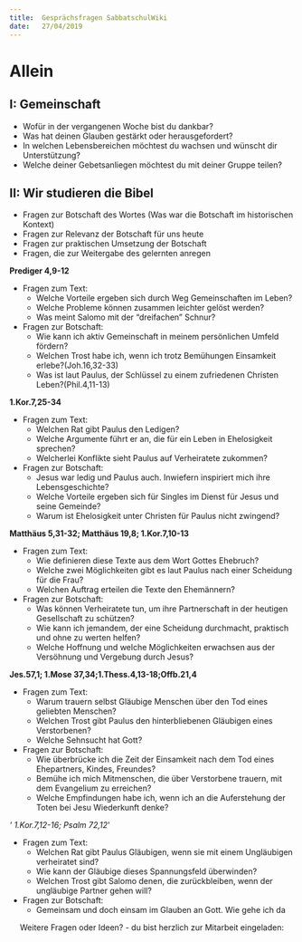 ```yaml
---
title:  Gesprächsfragen SabbatschulWiki
date:   27/04/2019
---
```


Allein
======

I: Gemeinschaft
---------------

-   Wofür in der vergangenen Woche bist du dankbar?
-   Was hat deinen Glauben gestärkt oder herausgefordert?
-   In welchen Lebensbereichen möchtest du wachsen und wünscht dir
    Unterstützung?
-   Welche deiner Gebetsanliegen möchtest du mit deiner Gruppe teilen?

II: Wir studieren die Bibel
---------------------------

-   Fragen zur Botschaft des Wortes (Was war die Botschaft im
    historischen Kontext)
-   Fragen zur Relevanz der Botschaft für uns heute
-   Fragen zur praktischen Umsetzung der Botschaft
-   Fragen, die zur Weitergabe des gelernten anregen

**Prediger 4,9-12**

-   Fragen zum Text:
    -   Welche Vorteile ergeben sich durch Weg Gemeinschaften im Leben?
    -   Welche Probleme können zusammen leichter gelöst werden?
    -   Was meint Salomo mit der “dreifachen” Schnur?
-   Fragen zur Botschaft:
    -   Wie kann ich aktiv Gemeinschaft in meinem persönlichen Umfeld
        fördern?
    -   Welchen Trost habe ich, wenn ich trotz Bemühungen Einsamkeit
        erlebe?(Joh.16,32-33)
    -   Was ist laut Paulus, der Schlüssel zu einem zufriedenen Christen
        Leben?(Phil.4,11-13)

**1.Kor.7,25-34**

-   Fragen zum Text:
    -   Welchen Rat gibt Paulus den Ledigen?
    -   Welche Argumente führt er an, die für ein Leben in Ehelosigkeit
        sprechen?
    -   Welcherlei Konflikte sieht Paulus auf Verheiratete zukommen?
-   Fragen zur Botschaft:
    -   Jesus war ledig und Paulus auch. Inwiefern inspiriert mich ihre
        Lebensgeschichte?
    -   Welche Vorteile ergeben sich für Singles im Dienst für Jesus und
        seine Gemeinde?
    -   Warum ist Ehelosigkeit unter Christen für Paulus nicht zwingend?

**Matthäus 5,31-32; Matthäus 19,8; 1.Kor.7,10-13**

-   Fragen zum Text:
    -   Wie definieren diese Texte aus dem Wort Gottes Ehebruch?
    -   Welche zwei Möglichkeiten gibt es laut Paulus nach einer
        Scheidung für die Frau?
    -   Welchen Auftrag erteilen die Texte den Ehemännern?
-   Fragen zur Botschaft:
    -   Was können Verheiratete tun, um ihre Partnerschaft in der
        heutigen Gesellschaft zu schützen?
    -   Wie kann ich jemandem, der eine Scheidung durchmacht, praktisch
        und ohne zu werten helfen?
    -   Welche Hoffnung und welche Möglichkeiten erwachsen aus der
        Versöhnung und Vergebung durch Jesus?

**Jes.57,1; 1.Mose 37,34;1.Thess.4,13-18;Offb.21,4**

-   Fragen zum Text:
    -   Warum trauern selbst Gläubige Menschen über den Tod eines
        geliebten Menschen?
    -   Welchen Trost gibt Paulus den hinterbliebenen Gläubigen eines
        Verstorbenen?
    -   Welche Sehnsucht hat Gott?
-   Fragen zur Botschaft:
    -   Wie überbrücke ich die Zeit der Einsamkeit nach dem Tod eines
        Ehepartners, Kindes, Freundes?
    -   Bemühe ich mich Mitmenschen, die über Verstorbene trauern, mit
        dem Evangelium zu erreichen?
    -   Welche Empfindungen habe ich, wenn ich an die Auferstehung der
        Toten bei Jesu Wiederkunft denke?

*' 1.Kor.7,12-16; Psalm 72,12*'

-   Fragen zum Text:
    -   Welchen Rat gibt Paulus Gläubigen, wenn sie mit einem
        Ungläubigen verheiratet sind?
    -   Wie kann der Gläubige dieses Spannungsfeld überwinden?
    -   Welchen Trost gibt Salomo denen, die zurückbleiben, wenn der
        ungläubige Partner gehen will?
-   Fragen zur Botschaft:
    -   Gemeinsam und doch einsam im Glauben an Gott. Wie gehe ich da

<center>
Weitere Fragen oder Ideen? - du bist herzlich zur Mitarbeit eingeladen:
<https://wiki.sabbatschule.at>

</center>

